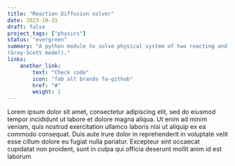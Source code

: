 ```yaml
---
title: "Reaction Diffusion solver"
date: 2023-10-31
draft: false
project_tags: ["physics"]
status: "evergreen"
summary: "A python module to solve physical system of two reacting and diffusing substances 
(Gray-Scott model)."
links:
    another_link:
        text: "Check code"
        icon: "fab alt brands fa-github"
        href: "#"
        weight: 1
---
```

<!-- This code solves the Gray-Scott set of equation. They describe a system of two substances, u and v 
which simoultaneously reacts with each other and diffuse. The equations are presented below.
![gray_scott.png](./gray_scott.png) -->

Lorem ipsum dolor sit amet, consectetur adipiscing elit, sed do eiusmod tempor incididunt ut labore et dolore magna aliqua. Ut enim ad minim veniam, quis nostrud exercitation ullamco laboris nisi ut aliquip ex ea commodo consequat. Duis aute irure dolor in reprehenderit in voluptate velit esse cillum dolore eu fugiat nulla pariatur. Excepteur sint occaecat cupidatat non proident, sunt in culpa qui officia deserunt mollit anim id est laborum